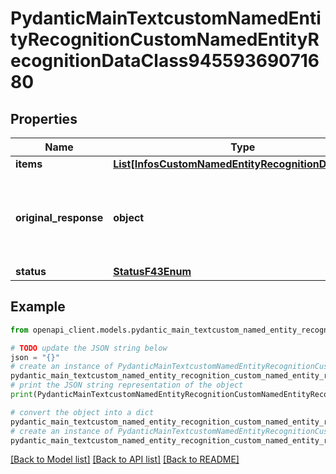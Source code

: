 # PydanticMainTextcustomNamedEntityRecognitionCustomNamedEntityRecognitionDataClass94559369071680


## Properties

Name | Type | Description | Notes
------------ | ------------- | ------------- | -------------
**items** | [**List[InfosCustomNamedEntityRecognitionDataClass]**](InfosCustomNamedEntityRecognitionDataClass.md) |  | [optional] 
**original_response** | **object** | original response sent by the provider, hidden by default, show it by passing the &#x60;show_original_response&#x60; field to &#x60;true&#x60; in your request | [optional] 
**status** | [**StatusF43Enum**](StatusF43Enum.md) |  | 

## Example

```python
from openapi_client.models.pydantic_main_textcustom_named_entity_recognition_custom_named_entity_recognition_data_class94559369071680 import PydanticMainTextcustomNamedEntityRecognitionCustomNamedEntityRecognitionDataClass94559369071680

# TODO update the JSON string below
json = "{}"
# create an instance of PydanticMainTextcustomNamedEntityRecognitionCustomNamedEntityRecognitionDataClass94559369071680 from a JSON string
pydantic_main_textcustom_named_entity_recognition_custom_named_entity_recognition_data_class94559369071680_instance = PydanticMainTextcustomNamedEntityRecognitionCustomNamedEntityRecognitionDataClass94559369071680.from_json(json)
# print the JSON string representation of the object
print(PydanticMainTextcustomNamedEntityRecognitionCustomNamedEntityRecognitionDataClass94559369071680.to_json())

# convert the object into a dict
pydantic_main_textcustom_named_entity_recognition_custom_named_entity_recognition_data_class94559369071680_dict = pydantic_main_textcustom_named_entity_recognition_custom_named_entity_recognition_data_class94559369071680_instance.to_dict()
# create an instance of PydanticMainTextcustomNamedEntityRecognitionCustomNamedEntityRecognitionDataClass94559369071680 from a dict
pydantic_main_textcustom_named_entity_recognition_custom_named_entity_recognition_data_class94559369071680_form_dict = pydantic_main_textcustom_named_entity_recognition_custom_named_entity_recognition_data_class94559369071680.from_dict(pydantic_main_textcustom_named_entity_recognition_custom_named_entity_recognition_data_class94559369071680_dict)
```
[[Back to Model list]](../README.md#documentation-for-models) [[Back to API list]](../README.md#documentation-for-api-endpoints) [[Back to README]](../README.md)


